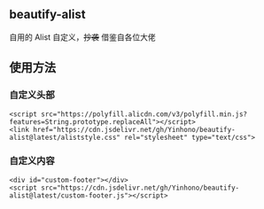 ## beautify-alist
自用的 Alist 自定义，~~抄袭~~ 借鉴自各位大佬

## 使用方法

### 自定义头部
```
<script src="https://polyfill.alicdn.com/v3/polyfill.min.js?features=String.prototype.replaceAll"></script>
<link href="https://cdn.jsdelivr.net/gh/Yinhono/beautify-alist@latest/aliststyle.css" rel="stylesheet" type="text/css">
```

### 自定义内容
```
<div id="custom-footer"></div>
<script src="https://cdn.jsdelivr.net/gh/Yinhono/beautify-alist@latest/custom-footer.js"></script>
```
